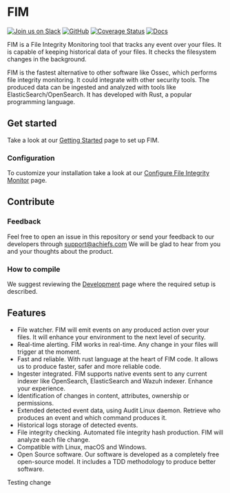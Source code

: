 # FIM
[![Join us on Slack](https://img.shields.io/badge/Chat-Join%20us%20on%20Slack-blue)](https://join.slack.com/t/filemonitor/shared_invite/zt-1au9t0hf4-yOsW6D3pGPqzzYsAJt9Dvg)
[![GitHub](https://img.shields.io/github/license/Achiefs/fim)](https://github.com/Achiefs/fim/blob/main/LICENSE)
[![Coverage Status](https://coveralls.io/repos/github/Achiefs/fim/badge.svg)](https://coveralls.io/github/Achiefs/fim)
[![Docs](https://img.shields.io/badge/Web-Docs-brightgreen)](https://documentation.achiefs.com/)

FIM is a File Integrity Monitoring tool that tracks any event over your files. It is capable of keeping historical data of your files. It checks the filesystem changes in the background.

FIM is the fastest alternative to other software like Ossec, which performs file integrity monitoring. It could integrate with other security tools. The produced data can be ingested and analyzed with tools like ElasticSearch/OpenSearch. It has developed with Rust, a popular programming language.

## Get started
Take a look at our [Getting Started](https://documentation.achiefs.com/#how-to-install-fim) page to set up FIM.

### Configuration
To customize your installation take a look at our [Configure File Integrity Monitor](https://documentation.achiefs.com/docs/configuration-file.html#configure-file-integrity-monitor) page.

## Contribute
### Feedback
Feel free to open an issue in this repository or send your feedback to our developers through support@achiefs.com
We will be glad to hear from you and your thoughts about the product.

### How to compile
We suggest reviewing the [Development](https://documentation.achiefs.com/docs/development.html#development) page where the required setup is described.

## Features
- File watcher. FIM will emit events on any produced action over your files. It will enhance your environment to the next level of security.
- Real-time alerting. FIM works in real-time. Any change in your files will trigger at the moment.
- Fast and reliable. With rust language at the heart of FIM code. It allows us to produce faster, safer and more reliable code.
- Ingester integrated. FIM supports native events sent to any current indexer like OpenSearch, ElasticSearch and Wazuh indexer. Enhance your experience.
- Identification of changes in content, attributes, ownership or permissions.
- Extended detected event data, using Audit Linux daemon. Retrieve who produces an event and which command produces it.
- Historical logs storage of detected events.
- File integrity checking. Automated file integrity hash production. FIM will analyze each file change.
- Compatible with Linux, macOS and Windows.
- Open Source software. Our software is developed as a completely free open-source model. It includes a TDD methodology to produce better software.

Testing change
